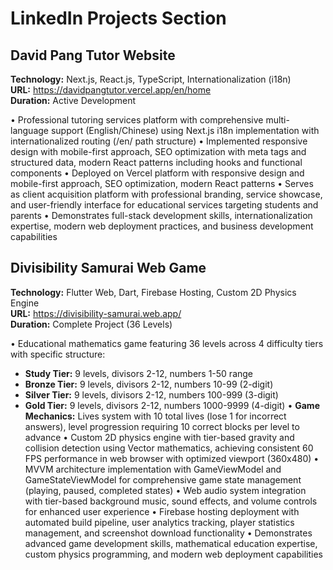 # LinkedIn Projects Section

## David Pang Tutor Website
**Technology:** Next.js, React.js, TypeScript, Internationalization (i18n)  
**URL:** https://davidpangtutor.vercel.app/en/home  
**Duration:** Active Development

• Professional tutoring services platform with comprehensive multi-language support (English/Chinese) using Next.js i18n implementation with internationalized routing (/en/ path structure)
• Implemented responsive design with mobile-first approach, SEO optimization with meta tags and structured data, modern React patterns including hooks and functional components
• Deployed on Vercel platform with responsive design and mobile-first approach, SEO optimization, modern React patterns
• Serves as client acquisition platform with professional branding, service showcase, and user-friendly interface for educational services targeting students and parents
• Demonstrates full-stack development skills, internationalization expertise, modern web deployment practices, and business development capabilities

## Divisibility Samurai Web Game
**Technology:** Flutter Web, Dart, Firebase Hosting, Custom 2D Physics Engine  
**URL:** https://divisibility-samurai.web.app/  
**Duration:** Complete Project (36 Levels)

• Educational mathematics game featuring 36 levels across 4 difficulty tiers with specific structure:
  - **Study Tier:** 9 levels, divisors 2-12, numbers 1-50 range
  - **Bronze Tier:** 9 levels, divisors 2-12, numbers 10-99 (2-digit)
  - **Silver Tier:** 9 levels, divisors 2-12, numbers 100-999 (3-digit)
  - **Gold Tier:** 9 levels, divisors 2-12, numbers 1000-9999 (4-digit)
• **Game Mechanics:** Lives system with 10 total lives (lose 1 for incorrect answers), level progression requiring 10 correct blocks per level to advance
• Custom 2D physics engine with tier-based gravity and collision detection using Vector mathematics, achieving consistent 60 FPS performance in web browser with optimized viewport (360x480)
• MVVM architecture implementation with GameViewModel and GameStateViewModel for comprehensive game state management (playing, paused, completed states)
• Web audio system integration with tier-based background music, sound effects, and volume controls for enhanced user experience
• Firebase hosting deployment with automated build pipeline, user analytics tracking, player statistics management, and screenshot download functionality
• Demonstrates advanced game development skills, mathematical education expertise, custom physics programming, and modern web deployment capabilities